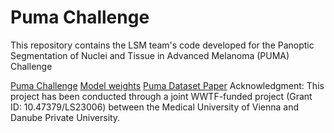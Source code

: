 # Puma Challenge
This repository contains the LSM team's code developed for the Panoptic Segmentation of Nuclei and Tissue in Advanced Melanoma (PUMA) Challenge 

[Puma Challenge](https://puma.grand-challenge.org/#panoptic-segmentation-of-nuclei-and-tissue-in-advanced-melanoma)
[Model weights](https://huggingface.co/datasets/NiToLSM/PumaWeightsNiTo_LSM)
[Puma Dataset Paper](https://academic.oup.com/gigascience/article/doi/10.1093/gigascience/giaf011/8024182?login=false)
Acknowledgment:
This project has been conducted through a joint WWTF-funded project (Grant ID: 10.47379/LS23006) between the Medical University of Vienna and Danube Private University.

